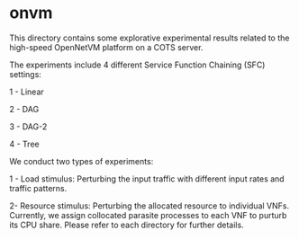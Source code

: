 # onvm
This directory contains some explorative experimental results related to the high-speed OpenNetVM platform on a COTS server.

The experiments include 4 different Service Function Chaining (SFC) settings:

1 - Linear

2 - DAG

3 - DAG-2

4 - Tree

We conduct two types of experiments:

1 - Load stimulus: Perturbing the input traffic with different input rates and traffic patterns.

2- Resource stimulus: Perturbing the allocated resource to individual VNFs. Currently, we assign collocated parasite processes to each VNF to purturb its CPU share.
Please refer to each directory for further details.

